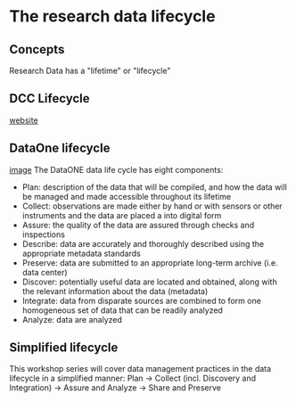 # The research data lifecycle

## Concepts
Research Data has a "lifetime" or "lifecycle"

## DCC Lifecycle
[website](http://www.dcc.ac.uk/resources/curation-lifecycle-model)


## DataOne lifecycle
[image](dataone-data_lifecycle-image.png)
The DataONE data life cycle has eight components:

- Plan: description of the data that will be compiled, and how the data will be managed and made accessible throughout its lifetime
- Collect: observations are made either by hand or with sensors or other instruments and the data are placed a into digital form
- Assure: the quality of the data are assured through checks and inspections
- Describe: data are accurately and thoroughly described using the appropriate metadata standards
- Preserve: data are submitted to an appropriate long-term archive (i.e. data center)
- Discover: potentially useful data are located and obtained, along with the relevant information about the data (metadata)
- Integrate: data from disparate sources are combined to form one homogeneous set of data that can be readily analyzed
- Analyze: data are analyzed

## Simplified lifecycle
This workshop series will cover data management practices in the data lifecycle in a simplified manner:
Plan -> Collect (incl. Discovery and Integration) -> Assure and Analyze -> Share and Preserve
